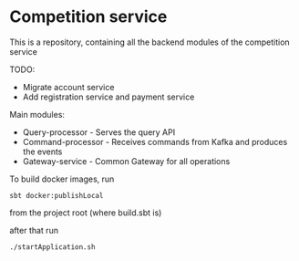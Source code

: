 # Competition service

This is a repository, containing all the backend modules of the competition service

TODO:
+ Migrate account service
+ Add registration service and payment service


Main modules:
+ Query-processor - Serves the query API
+ Command-processor - Receives commands from Kafka and produces the events
+ Gateway-service - Common Gateway for all operations

To build docker images, run

```shell
sbt docker:publishLocal
```

from the project root (where build.sbt is)

after that run 
```shell
./startApplication.sh
```
